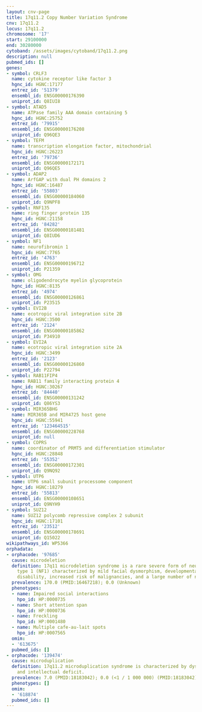 ```yaml
---
layout: cnv-page
title: 17q11.2 Copy Number Variation Syndrome
cnv: 17q11.2
locus: 17q11.2
chromosome: '17'
start: 29100000
end: 30280000
cytoband: /assets/images/cytoband/17q11.2.png
description: null
pubmed_ids: []
genes:
- symbol: CRLF3
  name: cytokine receptor like factor 3
  hgnc_id: HGNC:17177
  entrez_id: '51379'
  ensembl_id: ENSG00000176390
  uniprot_id: Q8IUI8
- symbol: ATAD5
  name: ATPase family AAA domain containing 5
  hgnc_id: HGNC:25752
  entrez_id: '79915'
  ensembl_id: ENSG00000176208
  uniprot_id: Q96QE3
- symbol: TEFM
  name: transcription elongation factor, mitochondrial
  hgnc_id: HGNC:26223
  entrez_id: '79736'
  ensembl_id: ENSG00000172171
  uniprot_id: Q96QE5
- symbol: ADAP2
  name: ArfGAP with dual PH domains 2
  hgnc_id: HGNC:16487
  entrez_id: '55803'
  ensembl_id: ENSG00000184060
  uniprot_id: Q9NPF8
- symbol: RNF135
  name: ring finger protein 135
  hgnc_id: HGNC:21158
  entrez_id: '84282'
  ensembl_id: ENSG00000181481
  uniprot_id: Q8IUD6
- symbol: NF1
  name: neurofibromin 1
  hgnc_id: HGNC:7765
  entrez_id: '4763'
  ensembl_id: ENSG00000196712
  uniprot_id: P21359
- symbol: OMG
  name: oligodendrocyte myelin glycoprotein
  hgnc_id: HGNC:8135
  entrez_id: '4974'
  ensembl_id: ENSG00000126861
  uniprot_id: P23515
- symbol: EVI2B
  name: ecotropic viral integration site 2B
  hgnc_id: HGNC:3500
  entrez_id: '2124'
  ensembl_id: ENSG00000185862
  uniprot_id: P34910
- symbol: EVI2A
  name: ecotropic viral integration site 2A
  hgnc_id: HGNC:3499
  entrez_id: '2123'
  ensembl_id: ENSG00000126860
  uniprot_id: P22794
- symbol: RAB11FIP4
  name: RAB11 family interacting protein 4
  hgnc_id: HGNC:30267
  entrez_id: '84440'
  ensembl_id: ENSG00000131242
  uniprot_id: Q86YS3
- symbol: MIR365BHG
  name: MIR365B and MIR4725 host gene
  hgnc_id: HGNC:55941
  entrez_id: '123464515'
  ensembl_id: ENSG00000228768
  uniprot_id: null
- symbol: COPRS
  name: coordinator of PRMT5 and differentiation stimulator
  hgnc_id: HGNC:28848
  entrez_id: '55352'
  ensembl_id: ENSG00000172301
  uniprot_id: Q9NQ92
- symbol: UTP6
  name: UTP6 small subunit processome component
  hgnc_id: HGNC:18279
  entrez_id: '55813'
  ensembl_id: ENSG00000108651
  uniprot_id: Q9NYH9
- symbol: SUZ12
  name: SUZ12 polycomb repressive complex 2 subunit
  hgnc_id: HGNC:17101
  entrez_id: '23512'
  ensembl_id: ENSG00000178691
  uniprot_id: Q15022
wikipathways_id: WP5366
orphadata:
- orphacode: '97685'
  cause: microdeletion
  definition: 17q11 microdeletion syndrome is a rare severe form of neurofibromatosis
    type 1 (NF1) characterized by mild facial dysmorphism, developmental delay, intellectual
    disability, increased risk of malignancies, and a large number of neurofibromas.
  prevalence: 170.0 (PMID:16467218); 0.0 (Unknown)
  phenotypes:
  - name: Impaired social interactions
    hpo_id: HP:0000735
  - name: Short attention span
    hpo_id: HP:0000736
  - name: Freckling
    hpo_id: HP:0001480
  - name: Multiple cafe-au-lait spots
    hpo_id: HP:0007565
  omim:
  - '613675'
  pubmed_ids: []
- orphacode: '139474'
  cause: microduplication
  definition: 17q11.2 microduplication syndrome is characterized by dysmorphic features
    and intellectual deficit.
  prevalence: 7.0 (PMID:18183042); 0.0 (<1 / 1 000 000) (PMID:18183042)
  phenotypes: []
  omim:
  - '618874'
  pubmed_ids: []
---
```

